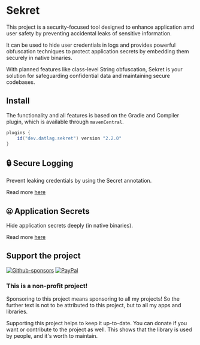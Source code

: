 # Sekret

This project is a security-focused tool designed to enhance application amd user safety by preventing accidental leaks of sensitive information.

It can be used to hide user credentials in logs and provides powerful obfuscation techniques to protect application secrets by embedding them securely in native binaries.

With planned features like class-level String obfuscation, Sekret is your solution for safeguarding confidential data and maintaining secure codebases.

## Install

The functionality and all features is based on the Gradle and Compiler plugin, which is available through `mavenCentral`.

```gradle
plugins { 
    id("dev.datlag.sekret") version "2.2.0"
}
```

## 🔒 Secure Logging

Prevent leaking credentials by using the Secret annotation.

Read more [here](Logging.md)

## 🤐 Application Secrets

Hide application secrets deeply (in native binaries).

Read more [here](Secrets.md)

## Support the project

[![Github-sponsors](https://img.shields.io/badge/sponsor-30363D?style=for-the-badge&logo=GitHub-Sponsors&logoColor=#EA4AAA)](https://github.com/sponsors/DATL4G)
[![PayPal](https://img.shields.io/badge/PayPal-00457C?style=for-the-badge&logo=paypal&logoColor=white)](https://paypal.me/datlag)

### This is a non-profit project!

Sponsoring to this project means sponsoring to all my projects!
So the further text is not to be attributed to this project, but to all my apps and libraries.

Supporting this project helps to keep it up-to-date. You can donate if you want or contribute to the project as well.
This shows that the library is used by people, and it's worth to maintain.
